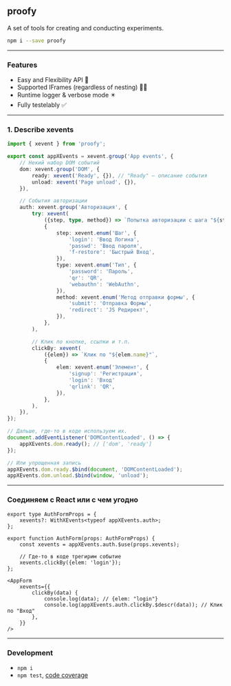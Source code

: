 proofy
------
A set of tools for creating and conducting experiments.

```sh
npm i --save proofy
```

---

### Features

- Easy and Flexibility API 🧬
- Supported IFrames (regardless of nesting) 💪🏻
- Runtime logger & verbose mode ✴️
- Fully testelably ✅

---

### 1. Describe xevents

```ts
import { xevent } from 'proofy';

export const appXEvents = xevent.group('App events', {
	// Некий набор DOM событий
	dom: xevent.group('DOM', {
		ready: xevent('Ready', {}), // "Ready" — описание события
		unload: xevent('Page unload', {}),
	}),

	// События авторизации
	auth: xevent.group('Авторизация', {
		try: xevent(
			({step, type, method}) => `Попытка авторизации с шага "${step.name}" по "${type.name}" через "${method.name}"`,
			{
				step: xevent.enum('Шаг', {
					'login': 'Ввод Логина',
					'passwd': 'Ввод пароля',
					'f-restore': 'Быстрый Вход',
				}),
				type: xevent.enum('Тип', {
					'password': 'Пароль',
					'qr': 'QR',
					'webauthn': 'WebAuthn',
				}),
				method: xevent.enum('Метод отправки формы', {
					'submit': 'Отправка Формы',
					'redirect': 'JS Редирект',
				}),
			},
		),

		// Клик по кнопке, ссылки и т.п.
		сlickBy: xevent(
			({elem}) => `Клик по "${elem.name}"`,
			{
				elem: xevent.enum('Элемент', {
					'signup': 'Регистрация',
					'login': 'Вход'
					'qrlink': 'QR',
				}),
			},
		),
	}),
});

// Дальше, где-то в коде используем их.
document.addEventListener('DOMContentLoaded', () => {
	appXEvents.dom.ready(); // ['dom', 'ready']
});

// Или упрощенная запись
appXEvents.dom.ready.$bind(document, 'DOMContentLoaded');
appXEvents.dom.unload.$bind(window, 'unload');
```

---

### Соединяем с React или с чем угодно

```tsx
export type AuthFormProps = {
	xevents?: WithXEvents<typeof appXEvents.auth>;
};

export function AuthForm(props: AuthFormProps) {
	const xevents = appXEvents.auth.$use(props.xevents);

	// Где-то в коде трегирим событие
	xevents.clickBy({elem: 'login'});
};

<AppForm
	xevents={{
		clickBy(data) {
			console.log(data); // {elem: "login"}
			console.log(appXEvents.auth.clickBy.$descr(data)); // Клик по "Вход"
		},
	}}
/>
```

---


### Development

 - `npm i`
 - `npm test`, [code coverage](./coverage/lcov-report/index.html)
